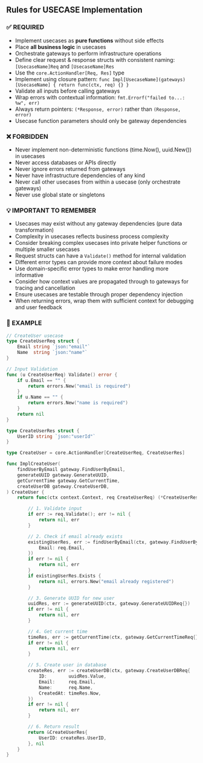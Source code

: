## Rules for USECASE Implementation

### ✅ REQUIRED
- Implement usecases as **pure functions** without side effects
- Place **all business logic** in usecases
- Orchestrate gateways to perform infrastructure operations
- Define clear request & response structs with consistent naming: `[UsecaseName]Req` and `[UsecaseName]Res`
- Use the `core.ActionHandler[Req, Res]` type
- Implement using closure pattern: `func Impl[UsecaseName](gateways) [UsecaseName] { return func(ctx, req) {} }`
- Validate all inputs before calling gateways
- Wrap errors with contextual information: `fmt.Errorf("failed to...: %w", err)`
- Always return pointers: `(*Response, error)` rather than `(Response, error)`
- Usecase function parameters should only be gateway dependencies

### ❌ FORBIDDEN
- Never implement non-deterministic functions (time.Now(), uuid.New()) in usecases
- Never access databases or APIs directly
- Never ignore errors returned from gateways
- Never have infrastructure dependencies of any kind
- Never call other usecases from within a usecase (only orchestrate gateways)
- Never use global state or singletons

### 💡 IMPORTANT TO REMEMBER
- Usecases may exist without any gateway dependencies (pure data transformation)
- Complexity in usecases reflects business process complexity
- Consider breaking complex usecases into private helper functions or multiple smaller usecases
- Request structs can have a `Validate()` method for internal validation
- Different error types can provide more context about failure modes
- Use domain-specific error types to make error handling more informative
- Consider how context values are propagated through to gateways for tracing and cancellation
- Ensure usecases are testable through proper dependency injection
- When returning errors, wrap them with sufficient context for debugging and user feedback

### 📝 EXAMPLE

```go
// CreateUser usecase
type CreateUserReq struct {
    Email string `json:"email"`
    Name  string `json:"name"`
}

// Input Validation
func (u CreateUserReq) Validate() error {
    if u.Email == "" {
        return errors.New("email is required")
    }
    if u.Name == "" {
        return errors.New("name is required")
    }
    return nil
}

type CreateUserRes struct {
    UserID string `json:"userId"`
}

type CreateUser = core.ActionHandler[CreateUserReq, CreateUserRes]

func ImplCreateUser(
    findUserByEmail gateway.FindUserByEmail,
    generateUUID gateway.GenerateUUID,
    getCurrentTime gateway.GetCurrentTime,
    createUserDB gateway.CreateUserDB,
) CreateUser {
    return func(ctx context.Context, req CreateUserReq) (*CreateUserRes, error) {

        // 1. Validate input
        if err := req.Validate(); err != nil {
            return nil, err
        }

        // 2. Check if email already exists
        existingUserRes, err := findUserByEmail(ctx, gateway.FindUserByEmailReq{
            Email: req.Email,
        })
        if err != nil {
            return nil, err
        }
        if existingUserRes.Exists {
            return nil, errors.New("email already registered")
        }

        // 3. Generate UUID for new user
        uuidRes, err := generateUUID(ctx, gateway.GenerateUUIDReq{})
        if err != nil {
            return nil, err
        }

        // 4. Get current time
        timeRes, err := getCurrentTime(ctx, gateway.GetCurrentTimeReq{})
        if err != nil {
            return nil, err
        }

        // 5. Create user in database
        createRes, err := createUserDB(ctx, gateway.CreateUserDBReq{
            ID:        uuidRes.Value,
            Email:     req.Email,
            Name:      req.Name,
            CreatedAt: timeRes.Now,
        })
        if err != nil {
            return nil, err
        }

        // 6. Return result
        return &CreateUserRes{
            UserID: createRes.UserID,
        }, nil
    }
}